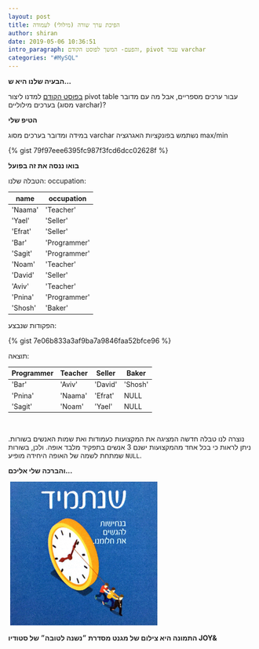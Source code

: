 ```yaml
---
layout: post
title: הפיכת ערך שורה (מילולי) לעמודה
author: shiran
date: 2019-05-06 10:36:51
intro_paragraph: והפעם- המשך לפוסט הקודם, pivot עבור varchar
categories: "#MySQL"
---
```

**הבעיה שלנו היא ש...**

[בפוסט הקודם](https://shiran.tips/blog/%D7%A9%D7%A0%D7%A6%D7%9C%D7%99%D7%97) למדנו ליצור pivot table עבור ערכים מספריים, אבל מה עם מדובר בערכים מילוליים (מסוג varchar)? 

**הטיפ שלי**

במידה ומדובר בערכים מסוג varchar נשתמש בפונקציות האגרגציה max/min

{% gist 79f97eee6395fc987f3fcd6dcc02628f %}

**בואו ננסה את זה בפועל**

הטבלה שלנו: 
occupation:

| name    | occupation   |
| ------- | ------------ |
| 'Naama' | 'Teacher'    |
| 'Yael'  | 'Seller'     |
| 'Efrat' | 'Seller'     |
| 'Bar'   | 'Programmer' |
| 'Sagit' | 'Programmer' |
| 'Noam'  | 'Teacher'    |
| 'David' | 'Seller'     |
| 'Aviv'  | 'Teacher'    |
| 'Pnina' | 'Programmer' |
| 'Shosh' | 'Baker'      |

הפקודות שנבצע:

{% gist 7e06b833a3af9ba7a9846faa52bfce96 %}

תוצאה:

| Programmer | Teacher | Seller  | Baker   |
| ---------- | ------- | ------- | ------- |
| 'Bar'      | 'Aviv'  | 'David' | 'Shosh' |
| 'Pnina'    | 'Naama' | 'Efrat' | NULL    |
| 'Sagit'    | 'Noam'  | 'Yael'  | NULL    |

<br>

נוצרה לנו טבלה חדשה המציגה את המקצועות כעמודות ואת שמות האנשים בשורות. ניתן לראות כי בכל אחד מהמקצועות ישנם 3 אנשים בתפקיד מלבד אופה. ולכן, בשורות שמתחת לשמה של האופה היחידה מופיע `NULL`.

**והברכה שלי אליכם...**

![]()
<img src="/assets/img/uploads/שנתמיד.jpg" style="width: 300px"/>


**התמונה היא צילום של מגנט מסדרת ״נשנה לטובה״ של סטודיו JOY&**

